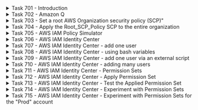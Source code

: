<details>
<summary>Task 701 - Introduction</summary>
Here is the big picture. This is an introduction to the week 7 hands-on labs. Again, we are studing IT Infrastructure Security, and concerning AWS, here are a few of the IT Infrastucture services, including security services:

IT Infrastructure for on-premises and in the public clouds
1. Compute
2. Storage
3. Networking
4. Security

### AWS IT Infrastruture Services

##### 1. Compute
1. EC2 Instances
2. Lambda serverless functions
3. Docker container related services

##### 2. Storage
1. S3 buckets and object storage
2. EBS volumes for EC2 instances
3. RDS (relational SQL databases)
4. DynamoDB No-SQL

##### 3. Networking
1. Security groups (firewalls)
2. Amazon VPC (virtual private clouds)
3. Amazon Route 53 (DNS)
4. Amazon CloudFront - content delivery network (CDN)

##### 4. Security
1. IAM users, groups, and roles
2. IAM Policies
3. AWS Organizations
4. AWS IAM Identity Center
5. AWS WAF (Web Application Firewall)

##### 5. Security auditing and monitoring
1. AWS CloudTrail
2. AWS CloudWatch
3. AWS Config

</details>

<details>
<summary>Task 702 - Amazon Q</summary>
Review the Amazon Q documentation at this [Link](https://docs.aws.amazon.com/amazonq/latest/aws-builder-use-ug/amazonq-in-console.html).

Then try Q out.  When you give Q different questions during the hands-on labs, give some questions to [ChatGPT](https://chat.openai.com) or Bing Chat AI, and see which answers you like better. I sometimes use Q, sometimes Chat GPT and sometimes Bing Chat AI.
</details>

<details>
<summary>Task 703 - Set a root AWS Organization security policy (SCP)"</summary>
When you create an AWS Organization, all of the member accounts can do anything that they want and the AWS Oganization management account must pay all of those costs.  Even if you trust the users who have access to the account, hackers might access the account and cause huge costs, for example doing bitcoin mining, via EC2, Docker containers, or even AWS Lambda.  In general, this makes no sense at all, so you all need to learn how to control and prevent these possible vulnerability costs, and this will be on the final examination, since it is so important to learn.  Also, it will be a great addition to your cv/resume.

I want to give you a specific example, to help you understand the issues.  I've created an AWS Organization and I've given all of you access to just one AWS account for now, in the organization, to the "Test x5387" account.

In AWS Organizations, all of the costs for any sub-account in the organization, must be paid for the parent organiation, which is me in this case.  If I make a mistake in the security policies, and you, for example, start nemerous EC2 instances, I have to pay all of those costs.  So, please only do tasks that are documented in the hands-on labs.  If you want to do additional things, please contact me first and I'll see if I can allow that and not have huge costs.  If you notice that you have rights to do something that costs money, which are not in the hands-on labs, please let me know, so that I can fix that problem.

I highly recommend that you configure the following for your Organizations "Management" account, for root access.  I strongly recommend to enable IAM "root" access to be via MFA (multi factor authentication).  Then even if a hacker has a virus on your computer, and they can see the "root" credentials, they will not be able to login unless they also have access to your mobile phone.

To prevent any charges, even if a hacker logs into one of your AWS sub-accounts, you can setup the following AWS Organization SCP (service control policy), to limit what the hackers can do.  Note that this policy only applies to all of the Organization sub-accounts, not the "Management" account.  

1. Surf to the AWS "Organizations" service
2. Click on the left, "Policies"
3. Click on "Service Control Policies"
4. Click on "Enable service control polices"
5. Click on the right orange, "Create policy"
6. For the policy name, enter "Root_SCP_Policy"
7. In the policy area, select everything and delete it, so that there is nothing left.
8. In the policy area, copy and paste the following to the policy area:

```
{
  "Version": "2012-10-17",
  "Statement": [
    {
      "Sid": "CommonServices",
      "Effect": "Allow",
      "Action": [
        "iam:*",
        "s3:*",
        "access-analyzer:*"
      ],
      "Resource": "*"
    },
    {
      "Sid": "s3GetObjectDeny",
      "Effect": "Deny",
      "Action": [
        "s3:GetObject"
      ],
      "Resource": "*"
    }
  ]
}
```

Here is a summary of what the above SCP policy means:

1. If a service is in the allowed Sid "CommonServices", and is not denied in the same policy, it will be, by default allowed, for all sub-accounts in the AWS Organization, unless the lower lever SCP denies the service.
2. However, when a service is not included in the allowed Sid "CommonServices", but it is not denied in any Deny rules, what happens then?
3. For this policy, if a service is not Allowed and not Denied, it will be denied, since a service rule must have an allow.
4. In the above policy, we have explicitly allowed some services and explictly denied other services.
</details>

<details>
<summary>Task 704 - Apply the Root_SCP_Policy SCP to the entire organization</summary>
After creating the Root_SCP_Policy SCP for the entire organization, you need to apply it to the root of the Organization, and I'll show you how now:

1. Login to your Management AWS Organizations account, in a new Web browser window
2. Surf to the AWS oganizations service
3. Click on the left, "Policies"
4. Click on "Service control policies"
5. Click on the "Root_SCP_Policy" policy
6. Click on "Targets"
7. Click on the lower right "Attach" button
8. Click and select on the "Root OU" button
9. Click on the lower right, "Attach policy" button
</details>

<details>
<summary>Task 705 - AWS IAM Policy Simulator</summary>
In this task, you will learn the AWS IAM Policy Simulator tool.

Please first read the information about the IAM Policy Simulator at this [Link](https://docs.aws.amazon.com/IAM/latest/UserGuide/access_policies_testing-policies.html).

Log into your AWS Organizations management account, in two different Web Browser windows.  In one window login as the root user, and login in the other window as the user Administrator.

Then you can access the IAM Policy Simulator Console at this [Link](https://policysim.aws.amazon.com/), in a new tab, where you are logged in as the user Administrator, in your AWS Organizations management account.

Try to learn on your own how to use the Policy Similary.  Try to run a test of all S3 services.  You should see permission allowed for all S3 tasks except S3:GetObject.  Experiment.  Also, jump back to the root user and change the Administrator policy, and then rerun tests.
</details>

<details>
<summary>Task 706 - AWS IAM Identity Center</summary>
Please first read the information about the IAM Identity Center at this [Link](https://aws.amazon.com/iam/identity-center/).

On your own, try to learn what all the features and functionality is of the IAM IC, and then create the IAM IC on your own, from your root user, in your AWS Organizations Management account.  You should create a "local" database store, not for example a Microsoft Active Directory database.  The "local" database store is created by default.
</details>

<details>
<summary>Task 707 - AWS IAM Identity Center - add one user</summary>
Here is the output of a program I wrote in C# to generate Linux bash commands to add a user, and add them to the required group.  Please study this so that you understand each line of the Bash AWS script:

```
member_id1=$(aws identitystore create-user \
      --region 'eu-north-1' \
      --identity-store-id 'd-c3671ffba8' \
      --user-name 'a7011e-amimar-2' \
      --name Formatted=string,FamilyName='Marteni',GivenName='Amin' \
      --display-name 'Amin Marteni' \
      --emails Value='amimar-2@Student.Ltu.se',Type=Ltu-a7011e,Primary=true \
      --preferred-language 'en-us' \
      --locale 'SE' \
      --timezone 'Europe/Stockholm'
    )
    
# Extract the second value
member_id2=$(echo $member_id1 | awk '{print $2}')

echo member_id2: $member_id2

aws identitystore create-group-membership \
      --identity-store-id d-c3671ffba8 \
      --group-id 40fc59bc-e061-7011-cf35-47fab24198cf \
      --member-id "UserId=$member_id2"
```

You do not need to execute the above script.
</details>

<details>
<summary>Task 708 - AWS IAM Identity Center - using bash variables</summary>
Now create and run your own script and here is a suggestion, on how to modify the script to use variables.

```
#!/bin/bash

# change the following, as needed, for your own envonrment.
# I have not tested this, so you may need to perform debugging on your own.
region='eu-north-1'

# replace with your identity_store_id:
identity_store_id='d-c3671ffba8'

# after you create a a7011e course group, change the following value:
group_id='40fc59bc-e061-7011-cf35-47fab24198cf'

course='a7011e'
user_name='foobar-2'
user_name_long="${course}-${user_name}"
first_name='Foo'
last_name='Bar'
display_name="${first_name} ${last_name}"
email='foobar-7@Student.Ltu.se'

member_id1=$(aws identitystore create-user \
      --region "$region" \
      --identity-store-id "$identity_store_id" \
      --user-name "$user_name_long" \
      --name "Formatted=string,FamilyName=$last_name,GivenName=$first_name" \
      --display-name "$display_name" \
      --emails Value="${email},Type=Ltu-${course},Primary=true" \
      --preferred-language 'en-us' \
      --locale 'SE' \
      --timezone 'Europe/Stockholm'
    )
    
# Extract the second value
member_id2=$(echo $member_id1 | awk '{print $2}')

echo member_id2: $member_id2

aws identitystore create-group-membership \
      --identity-store-id $identity_store_id \
      --group-id $group_id \
      --member-id "UserId=$member_id2"
```

Then run the above script and try to remember what you need to do to have the script become executable.
</details>

<details>
<summary>Task 709 - AWS IAM Identity Center - add one user via an external script</summary>
Now create your own script and here is a suggestion, on how to modify the script to use variables.

The following is the main script you will invoke, to invoke the other script and pass parameters to it.  Make sure that you fully understand the following:

```
#!/bin/bash

# change the following, as needed, for your own envonrment.
# I have not tested this, so you may need to perform debugging on your own.

region='eu-north-1'

# replace with your identity_store_id:
identity_store_id='d-c3671ffba8'

# after you create a a7011e course group, change the following values, as needed:

group_id='40fc59bc-e061-7011-cf35-47fab24198cf'
course='a7011e'
user_name='foobar-2'
user_name_long="${course}-${user_name}"
first_name='Foo'
last_name='Bar'
display_name="${first_name} ${last_name}"
email='foobar-7@Student.Ltu.se'

iam_ic_add_user \
  $region \
  $identity_store_id \
  $group_id \
  $course \
  $user_name \
  $first_name \
  $last_name \
  $display_name \
  $email
```

Now create a new script, similar to the following. Make sure that you fully understand the following:

```
#!/bin/bash

# I have not tested this, so you may need to perform debugging on your own.

region=$1
identity_store_id=$2
group_id=$3
course=$4
user_name=$5
first_name=$6
last_name=$7
display_name=$8
email=$9

member_id1=$(aws identitystore create-user \
      --region "$region" \
      --identity-store-id "$identity_store_id" \
      --user-name "$user_name_long" \
      --name "Formatted=string,FamilyName=$last_name,GivenName=$first_name" \
      --display-name "$display_name" \
      --emails Value="${email},Type=Ltu-${course},Primary=true" \
      --preferred-language 'en-us' \
      --locale 'SE' \
      --timezone 'Europe/Stockholm'
    )
    
# Extract the second value
member_id2=$(echo $member_id1 | awk '{print $2}')

echo member_id2: $member_id2

aws identitystore create-group-membership \
      --identity-store-id $identity_store_id \
      --group-id $group_id \
      --member-id "UserId=$member_id2"
```
</details>

<details>
<summary>Task 710 - AWS IAM Identity Center - adding many users</summary>
Once your learn and understand the above tasks, it is easy to write a script to add lots of users to the IAM Identity Center.  For example, you can read user information from an SQL database and then run the script to add those users.  I've done that, even from an SQL database, when I added all of you, so I know it works fine.  However, I don't want you to spend too much time right now writing bash scripts, and reading from an SQL database, so that you have time to learn other IAM Identiy Center features and AWS Security services.
</details>

<details>
<summary>Task 711 - AWS IAM Identity Center - Permission Sets</summary>
Create an IAM Identity Center Permission Set, named "a7011e", which will later be applied to the group of a7011e students you created via the scripts, which is most likely just one user, unless you did more than is required.

In that policy, allow all s3 tasks in one policy stansa, and then in the next deny s3:GetObject.
</details>

<details>
<summary>Task 712 - AWS IAM Identity Center - Apply Permission Set</summary>
Now apply the new permission set named "a7011e" to allow the users in the IAM Identity Center group "a7011e" to be permitted to use that new permission set for the AWS account "Test".
</details>

<details>
<summary>Task 713 - AWS IAM Identity Center - Test the Applied Permission Set</summary>
Now test the new permission set named "a7011e" to allow the users in the IAM Identity Center group "a7011e" to be permitted to use that new permission set for the AWS account "Test", and see if it works.
</details>

<details>
<summary>Task 714 - AWS IAM Identity Center - Experiment with Permission Sets</summary>
Now experiment and create your own permission sets to allow the users in the IAM Identity Center group "a7011e" to be permitted to use your new permission sets for the AWS account "Test", and see if it works.
</details>

<details>
<summary>Task 715 - AWS IAM Identity Center - Experiment with Permission Sets for the "Prod" account</summary>
Now experiment and create your own permission sets to allow the users in the IAM Identity Center group "a7011e" to be permitted to use your new permission sets for the AWS account "Prod", and see if it works.
</details>
